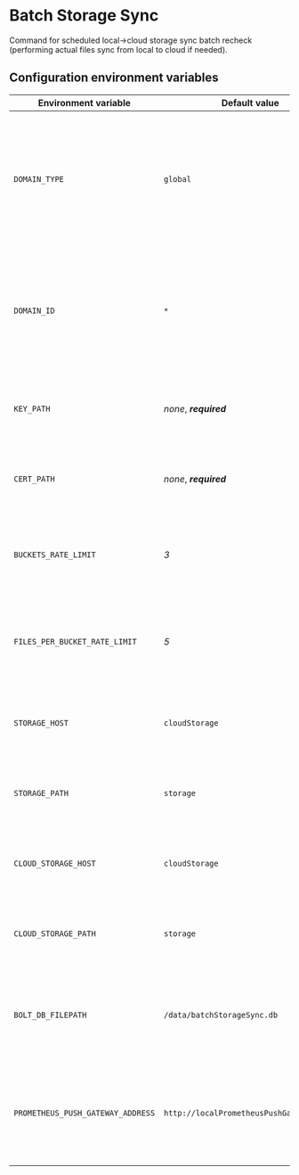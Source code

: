 # Batch Storage Sync

Command for scheduled local->cloud storage sync batch recheck (performing actual files sync from local to cloud if needed).

## Configuration environment variables

| Environment variable              | Default value                            | Description                                                                                                                         |
| --------------------------------- | ---------------------------------------- | ----------------------------------------------------------------------------------------------------------------------------------- |
| `DOMAIN_TYPE`                     | `global`                                 | _Domain in which component is operating, normally it should be 'cloud' for all cloud components and 'clinic' for local components._ |
| `DOMAIN_ID`                       | `*`                                      | _Domain in which component is operating, normally it should be '_' for all cloud components and clinic ID for local components.\*   |
| `KEY_PATH`                        | _none_, **_required_**                   | _Path to service's private key (PEM-formatted file)._                                                                               |
| `CERT_PATH`                       | _none_, **_required_**                   | _Path to service's public key (PEM-formatted file)._                                                                                |
| `BUCKETS_RATE_LIMIT`              | _3_                                      | _Specifies maximum number of buckets that can be synced in parallel._                                                               |
| `FILES_PER_BUCKET_RATE_LIMIT`     | _5_                                      | _Specifies maximum number of files per bucket that can be synced in parallel._                                                      |
| `STORAGE_HOST`                    | `cloudStorage`                           | _Hostname of local Storage API, used as source storage for sync._                                                                   |
| `STORAGE_PATH`                    | `storage`                                | _Root path of local Storage API, used as source storage for sync._                                                                  |
| `CLOUD_STORAGE_HOST`              | `cloudStorage`                           | _Hostname of cloud Storage API, used as destination storage for sync._                                                              |
| `CLOUD_STORAGE_PATH`              | `storage`                                | _Root path of cloud Storage API, used as destination storage for sync._                                                             |
| `BOLT_DB_FILEPATH`                | `/data/batchStorageSync.db`              | _Path to Bolt DB file in which command saves datetime of last succesful run._                                                       |
| `PROMETHEUS_PUSH_GATEWAY_ADDRESS` | `http://localPrometheusPushGateway:9091` | _Full address of Prometheus Push Gateway to push metrics from a single run of the command._                                         |
